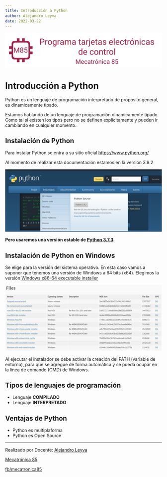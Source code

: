 ```yaml
---
title: Introducción a Python
author: Alejandro Leyva
date: 2022-03-22
---
```


![banner](../assets/banner.png)

#  Introducción a Python

Python es un lenguaje de programación interpretado de propósito general, es dinamicamente tipado.

Estamos hablando de un lenguaje de programación dinamicamente tipado. Como tal si existen los tipos pero no se definen explicitamente y pueden ir cambiando en cualquier momento.

## Instalación de Python

Para instalar Python se entra a su sitio oficial https://www.python.org/

Al momento de realizar esta documentación estamos en la versión 3.9.2

![python screen](img/python_screen.png)

**Pero usaremos una versión estable de [Python 3.7.3](https://www.python.org/downloads/release/python-373/).**

## Instalación de Python en Windows

Se elige para la versión del sistema operativo. En esta caso vamos a suponer que tenemos una versión de Windows a 64 bits (x64). 
Elegimos la versión [Windows x86-64 executable installer](https://www.python.org/ftp/python/3.7.3/python-3.7.3-amd64.exe)

![type_installer](img/type_installer.png)

Al ejecutar el instalador se debe activar la creación del PATH (variable de entorno), para que se agregue de forma automática y se pueda ocupar en la linea de comando (CMD) de Windows.


## Tipos de lenguajes de programación

- Lenguaje **COMPILADO**
- Lenguaje **INTERPRETADO**

## Ventajas de Python

- Python es multiplaforma
- Python es Open Source

---

Realizado por Docente: [Alejandro Leyva](https://www.alejandro-leyva.com/)

[Mecatrónica 85](https://mecatronica85.com/)

[fb/mecatronica85](https://www.facebook.com/mecatronica85)
